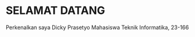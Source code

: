 # SELAMAT DATANG 

Perkenalkan saya Dicky Prasetyo Mahasiswa Teknik Informatika, 23-166

```{tableofcontents}
```
